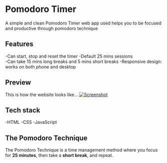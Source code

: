 # Pomodoro Timer
A simple and clean Pomodoro Timer web app used helps you to be focused and productive through pomodoro technique

## Features
-Can start, stop and reset the timer 
-Default 25 mins sessions  
-Can take 15 mins long breaks and 5 mins short breaks
-Responsive design: works on both phone and desktop

## Preview
This is how the website looks like...
[![Screenshot](https://github.com/user-attachments/assets/3ef6b710-e93f-47c5-a093-8a6e557f740e)](https://github.com/user-attachments/assets/3ef6b710-e93f-47c5-a093-8a6e557f740e)

## Tech stack
-HTML
-CSS
-JavaScript

## The Pomodoro Technique
The Pomodoro Technique is a time management method where you focus for **25 minutes**, then take a **short break**, and repeat.

